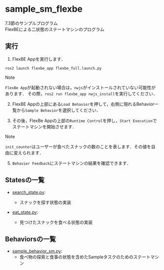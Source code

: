 # sample_sm_flexbe

7.3節のサンプルプログラム  
FlexBEによる二状態のステートマシンのプログラム


## 実行

1. FlexBE Appを実行します．
  ```
  ros2 launch flexbe_app flexbe_full.launch.py
  ```

> [!NOTE]
> `FlexBe App`が起動されない場合は，`nwjs`がインストールされていない可能性があります．
その際，`ros2 run flexbe_app nwjs_install`を実行してください．

2. FlexBE Appの上部にある`Load Behavior`を押して，右側に現れるBehavior一覧から`Sample Behavior`を選択してください．

3. その後，FlexBe Appの上部の`Runtime Control`を押し，`Start Execution`でステートマシンを開始させます．

> [!NOTE]
> `init_counter`はユーザーが食べたスナックの数のことを表します．その値を自由に変えられます．

5. `Behavior Feedback`にステートマシンの結果を確認できます．


## Statesの一覧

* [search_state.py](sample_sm_flexbe_states/sample_sm_flexbe_states/search_state.py):
  * スナックを探す状態の実装

* [eat_state.py](sample_sm_flexbe_states/sample_sm_flexbe_states/eat_state.py):
  * 見つけたスナックを食べる状態の実装 


## Behaviorsの一覧

* [sample_behavior_sm.py](sample_sm_flexbe_behaviors/sample_sm_flexbe_behaviors/sample_behavior_sm.py):
  * 食べ物の探索と食事の状態を含めたSampleタスクのためのステートマシン
